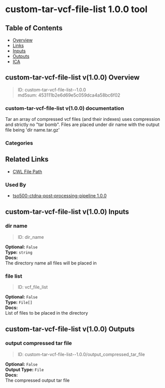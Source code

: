 
custom-tar-vcf-file-list 1.0.0 tool
===================================

## Table of Contents
  
- [Overview](#custom-tar-vcf-file-list-v100-overview)  
- [Links](#related-links)  
- [Inputs](#custom-tar-vcf-file-list-v100-inputs)  
- [Outputs](#custom-tar-vcf-file-list-v100-outputs)  
- [ICA](#ica)  


## custom-tar-vcf-file-list v(1.0.0) Overview



  
> ID: custom-tar-vcf-file-list--1.0.0  
> md5sum: 453111b2e6d69e5c059dca4a58bc6f02

### custom-tar-vcf-file-list v(1.0.0) documentation
  
Tar an array of compressed vcf files (and their indexes) uses compression and strictly no "tar bomb".
Files are placed under dir name with the output file being 'dir name.tar.gz'

### Categories
  


## Related Links
  
- [CWL File Path](../../../../../../tools/custom-tar-vcf-file-list/1.0.0/custom-tar-vcf-file-list__1.0.0.cwl)  


### Used By
  
- [tso500-ctdna-post-processing-pipeline 1.0.0](../../../workflows/tso500-ctdna-post-processing-pipeline/1.0.0/tso500-ctdna-post-processing-pipeline__1.0.0.md)  

  


## custom-tar-vcf-file-list v(1.0.0) Inputs

### dir name



  
> ID: dir_name
  
**Optional:** `False`  
**Type:** `string`  
**Docs:**  
The directory name all files will be placed in


### file list



  
> ID: vcf_file_list
  
**Optional:** `False`  
**Type:** `File[]`  
**Docs:**  
List of files to be placed in the directory

  


## custom-tar-vcf-file-list v(1.0.0) Outputs

### output compressed tar file



  
> ID: custom-tar-vcf-file-list--1.0.0/output_compressed_tar_file  

  
**Optional:** `False`  
**Output Type:** `File`  
**Docs:**  
The compressed output tar file
  

  

